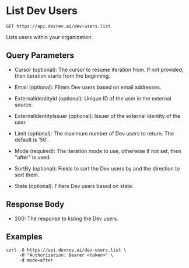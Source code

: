 # List Dev Users

```http
GET https://api.devrev.ai/dev-users.list
```

Lists users within your organization.



## Query Parameters

- Cursor (optional): The cursor to resume iteration from. If not provided, then iteration
starts from the beginning.

- Email (optional): Filters Dev users based on email addresses.
- ExternalIdentityId (optional): Unique ID of the user in the external source.
- ExternalIdentityIssuer (optional): Issuer of the external identity of the user.
- Limit (optional): The maximum number of Dev users to return. The default is '50'.

- Mode (required): The iteration mode to use, otherwise if not set, then "after" is
used.

- SortBy (optional): Fields to sort the Dev users by and the direction to sort them.

- State (optional): Filters Dev users based on state.

## Response Body

- 200: The response to listing the Dev users.

## Examples

```shell
curl -G https://api.devrev.ai/dev-users.list \
     -H "Authorization: Bearer <token>" \
     -d mode=after
```